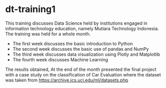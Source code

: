 # dt-training1

This training discusses Data Science held by institutions engaged in information technology education, namely Mutiara Technology Indonesia. The training was held for a whole month.

- The first week discusses the basic introduction to Python
- The second week discusses the basic use of pandas and NumPy
- The third week discusses data visualization using Plotly and Matplotlib
- The fourth week discusses Machine Learning

The results obtained, At the end of the month presented the final project with a case study on the classification of Car Evaluation where the dataset was taken from https://archive.ics.uci.edu/ml/datasets.php
